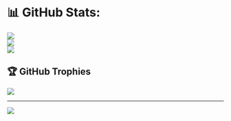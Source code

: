 # 📊 GitHub Stats:
![](https://github-readme-stats.vercel.app/api?username=ArpanDhot&theme=dark&hide_border=false&include_all_commits=false&count_private=false)<br/>
![](https://github-readme-streak-stats.herokuapp.com/?user=ArpanDhot&theme=dark&hide_border=false)<br/>
![](https://github-readme-stats.vercel.app/api/top-langs/?username=ArpanDhot&theme=dark&hide_border=false&include_all_commits=false&count_private=false&layout=compact)

## 🏆 GitHub Trophies
![](https://github-profile-trophy.vercel.app/?username=ArpanDhot&theme=radical&no-frame=false&no-bg=true&margin-w=4)

---
[![](https://visitcount.itsvg.in/api?id=ArpanDhot&icon=0&color=0)](https://visitcount.itsvg.in)

<!-- Proudly created with GPRM ( https://gprm.itsvg.in ) -->
